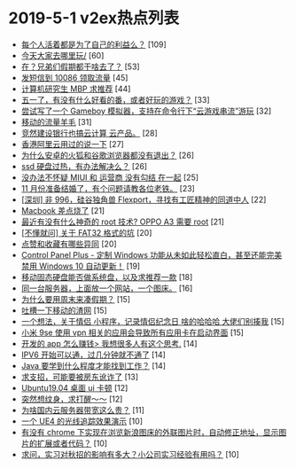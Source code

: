 # 2019-5-1 v2ex热点列表

+ [每个人活着都是为了自己的利益么？](https://www.v2ex.com/t/560291#reply109) [109]
+ [今天大家去哪里玩/](https://www.v2ex.com/t/560288#reply60) [60]
+ [在？兄弟们假期都干啥去了？](https://www.v2ex.com/t/560351#reply53) [53]
+ [发短信到 10086 领取流量](https://www.v2ex.com/t/560308#reply45) [45]
+ [计算机研究生 MBP 求推荐](https://www.v2ex.com/t/560345#reply44) [44]
+ [五一了，有没有什么好看的番，或者好玩的游戏？](https://www.v2ex.com/t/560338#reply33) [33]
+ [尝试写了一个 Gameboy 模拟器，支持在命令行下“云游戏串流”游玩](https://www.v2ex.com/t/560297#reply32) [32]
+ [移动的流量羊毛](https://www.v2ex.com/t/560289#reply31) [31]
+ [竞然建设银行也搞云计算 云产品。](https://www.v2ex.com/t/560358#reply28) [28]
+ [香港阿里云用过的说一下](https://www.v2ex.com/t/560284#reply27) [27]
+ [为什么安卓的火狐和谷歌浏览器都没有退出？](https://www.v2ex.com/t/560296#reply26) [26]
+ [ssd 硬盘过热，有办法解决么？](https://www.v2ex.com/t/560313#reply26) [26]
+ [没办法不怀疑 MIUI 和 运营商 没有勾结 在一起](https://www.v2ex.com/t/560356#reply25) [25]
+ [11 月份准备结婚了，有个问题请教各位老铁。](https://www.v2ex.com/t/560379#reply23) [23]
+ [[深圳] 非 996，硅谷独角兽 Flexport，寻找有工匠精神的同道中人](https://www.v2ex.com/t/560299#reply22) [22]
+ [Macbook 差点烧了](https://www.v2ex.com/t/560327#reply21) [21]
+ [最近有没有什么神奇的 root 技术? OPPO A3 需要 root](https://www.v2ex.com/t/560357#reply21) [21]
+ [[不懂就问] 关于 FAT32 格式的坑](https://www.v2ex.com/t/560329#reply20) [20]
+ [点赞和收藏有哪些异同](https://www.v2ex.com/t/560334#reply20) [20]
+ [Control Panel Plus - 定制 Windows 功能从未如此轻松直白，甚至还能完美禁用 Windows 10 自动更新！](https://www.v2ex.com/t/560393#reply19) [19]
+ [移动固态硬盘能否做系统盘，以及求推荐一款](https://www.v2ex.com/t/560381#reply18) [18]
+ [同一台服务器，上面放一个网站，一个图床。](https://www.v2ex.com/t/560290#reply16) [16]
+ [为什么要用周末来凑假期？](https://www.v2ex.com/t/560281#reply15) [15]
+ [吐槽一下移动的渣网](https://www.v2ex.com/t/560295#reply15) [15]
+ [一个想法，关于情侣 小程序，记录情侣纪念日 啥的哈哈哈 大佬们别揍我](https://www.v2ex.com/t/560349#reply15) [15]
+ [小米 9se 使用 vpn 相关的应用会导致所有应用卡在启动界面](https://www.v2ex.com/t/560362#reply15) [15]
+ [开发的 app 怎么赚钱> 我想很多人有这个思考.](https://www.v2ex.com/t/560292#reply14) [14]
+ [IPV6 开始可以通，过几分钟就不通了](https://www.v2ex.com/t/560312#reply14) [14]
+ [Java 要学到什么程度才能找到工作？](https://www.v2ex.com/t/560374#reply14) [14]
+ [求支招，可能要被房东讹诈了](https://www.v2ex.com/t/560359#reply13) [13]
+ [Ubuntu19.04 桌面 ui 卡顿](https://www.v2ex.com/t/560408#reply12) [12]
+ [突然想纹身，求打醒～～](https://www.v2ex.com/t/560412#reply12) [12]
+ [为啥国内云服务器带宽这么贵？](https://www.v2ex.com/t/560405#reply11) [11]
+ [一个 UE4 的光线追踪效果演示](https://www.v2ex.com/t/560340#reply10) [10]
+ [有没有 chrome 下实现在浏览新浪图床的外联图片时，自动修正地址，显示图片的扩展或者代码？](https://www.v2ex.com/t/560353#reply10) [10]
+ [求问，实习对秋招的影响有多大？小公司实习经验有用吗？](https://www.v2ex.com/t/560372#reply10) [10]
